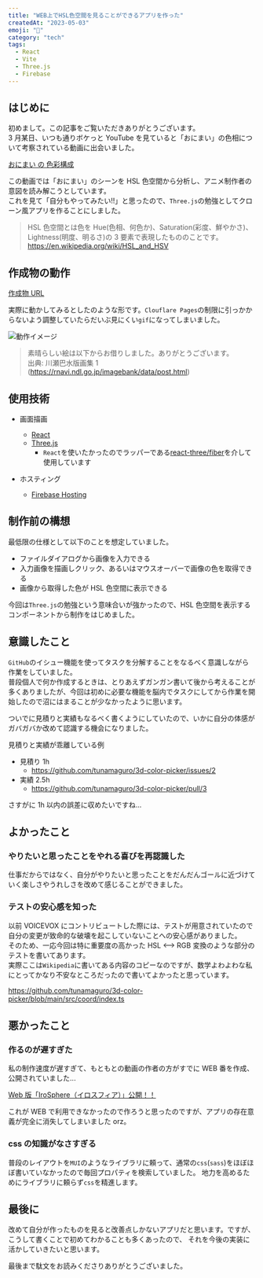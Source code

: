 ```yaml
---
title: "WEB上でHSL色空間を見ることができるアプリを作った"
createdAt: "2023-05-03"
emoji: "🎨"
category: "tech"
tags:
  - React
  - Vite
  - Three.js
  - Firebase
---
```


## はじめに

初めまして。この記事をご覧いただきありがとうございます。  
3 月某日、いつも通りボケっと YouTube を見ていると「おにまい」の色相について考察されている動画に出会いました。

[おにまい の 色彩構成](https://www.youtube.com/watch?v=G-06rSW6Gdo&t=4s)

この動画では「おにまい」のシーンを HSL 色空間から分析し、アニメ制作者の意図を読み解こうとしています。  
これを見て「自分もやってみたい!!」と思ったので、`Three.js`の勉強としてクローン風アプリを作ることにしました。

> HSL 色空間とは色を Hue(色相、何色か)、Saturation(彩度、鮮やかさ)、Lightness(明度、明るさ)の 3 要素で表現したもののことです。
> https://en.wikipedia.org/wiki/HSL_and_HSV

## 作成物の動作

[作成物 URL](https://hsl-color-picker.tunamaguro.dev/)

実際に動かしてみるとしたのような形です。`Clouflare Pages`の制限に引っかからないよう調整していたらだいぶ見にくい`gif`になってしまいました。

![動作イメージ](/images/create-hsl-color-picker/working.gif)

> 素晴らしい絵は以下からお借りしました。ありがとうございます。  
> 出典: 川瀬巴水版画集 1 (https://rnavi.ndl.go.jp/imagebank/data/post.html)

## 使用技術

- 画面描画

  - [React](https://react.dev/)
  - [Three.js](https://threejs.org/)
    - `React`を使いたかったのでラッパーである[react-three/fiber](https://github.com/pmndrs/react-three-fiber)を介して使用しています

- ホスティング
  - [Firebase Hosting](https://firebase.google.com/?hl=ja)

## 制作前の構想

最低限の仕様として以下のことを想定していました。

- ファイルダイアログから画像を入力できる
- 入力画像を描画しクリック、あるいはマウスオーバーで画像の色を取得できる
- 画像から取得した色が HSL 色空間に表示できる

今回は`Three.js`の勉強という意味合いが強かったので、HSL 色空間を表示するコンポーネントから制作をはじめました。

## 意識したこと

`GitHub`のイシュー機能を使ってタスクを分解することをなるべく意識しながら作業をしていました。  
普段個人で何か作成するときは、とりあえずガンガン書いて後から考えることが多くありましたが、今回は初めに必要な機能を脳内でタスクにしてから作業を開始したので沼にはまることが少なかったように思います。

ついでに見積りと実績もなるべく書くようにしていたので、いかに自分の体感がガバガバか改めて認識する機会になりました。

見積りと実績が乖離している例

- 見積り 1h
  - https://github.com/tunamaguro/3d-color-picker/issues/2
- 実績 2.5h
  - https://github.com/tunamaguro/3d-color-picker/pull/3

さすがに 1h 以内の誤差に収めたいですね...

## よかったこと

### やりたいと思ったことをやれる喜びを再認識した

仕事だからではなく、自分がやりたいと思ったことをだんだんゴールに近づけていく楽しさやうれしさを改めて感じることができました。

### テストの安心感を知った

以前 VOICEVOX にコントリビュートした際には、テストが用意されていたので自分の変更が致命的な破壊を起こしていないことへの安心感がありました。  
そのため、一応今回は特に重要度の高かった HSL \<--> RGB 変換のような部分のテストを書いてあります。  
実際ここは`Wikipedia`に書いてある内容のコピーなのですが、数学よわよわな私にとってかなり不安なところだったので書いてよかったと思っています。

https://github.com/tunamaguro/3d-color-picker/blob/main/src/coord/index.ts

## 悪かったこと

### 作るのが遅すぎた

私の制作速度が遅すぎて、もともとの動画の作者の方がすでに WEB 番を作成、公開されていました...

[Web 版「IroSphere（イロスフィア）」公開！！](https://www.youtube.com/watch?v=otSYZSA4wpo&t=3s)

これが WEB で利用できなかったので作ろうと思ったのですが、アプリの存在意義が完全に消失してしまいました orz。

### css の知識がなさすぎる

普段のレイアウトを`MUI`のようなライブラリに頼って、通常の`css`(`sass`)をほぼほぼ書いていなかったので毎回プロパティを検索していました。
地力を高めるためにライブラリに頼らず`css`を精進します。

## 最後に

改めて自分が作ったものを見ると改善点しかないアプリだと思います。ですが、こうして書くことで初めてわかることも多くあったので、
それを今後の実装に活かしていきたいと思います。

最後まで駄文をお読みくださりありがとうございました。
